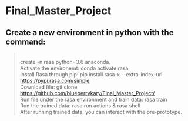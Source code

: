 # Final_Master_Project

## Create a new environment in python with the command:
> <br> create -n rasa python=3.6 anaconda. </br>
Activate the environemt: conda activate rasa </br>
Install Rasa through pip: pip install rasa-x --extra-index-url https://pypi.rasa.com/simple</br>
Download file: git clone https://github.com/blueberrykary/Final_Master_Project/</br>
Run file under the rasa environment and train data: rasa train</br>
Run the trained data: rasa run actions & rasa shell </br>
After running trained data, you can interact with the pre-prototype. </br>
